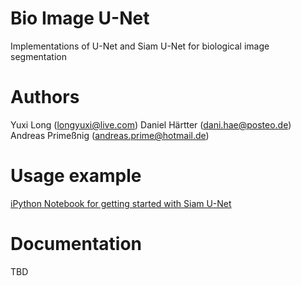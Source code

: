 # Bio Image U-Net

Implementations of U-Net and Siam U-Net for biological image segmentation


# Authors
Yuxi Long (longyuxi@live.com)
Daniel Härtter (dani.hae@posteo.de)
Andreas Primeßnig (andreas.prime@hotmail.de)

# Usage example

[iPython Notebook for getting started with Siam U-Net](https://github.com/danihae/bio-image-unet/blob/master/biu/using_siam_unet.ipynb)

# Documentation

TBD